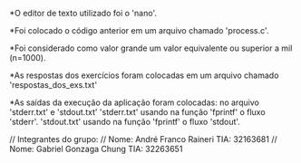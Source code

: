 *O editor de texto utilizado foi o 'nano'.

*Foi colocado o código anterior em um arquivo chamado 'process.c'.

*Foi considerado como valor grande um valor equivalente ou superior a mil (n=1000).

*As respostas dos exercícios foram colocadas em um arquivo chamado 'respostas_dos_exs.txt'

*As saídas da execução da aplicação foram colocadas: no arquivo 'stderr.txt' e 'stdout.txt'
'stderr.txt' usando na função 'fprintf' o fluxo 'stderr'.
'stdout.txt' usando na função 'fprintf' o fluxo 'stdout'.


// Integrantes do grupo:
// Nome: André Franco Raineri TIA: 32163681
// Nome: Gabriel Gonzaga Chung TIA: 32263651

